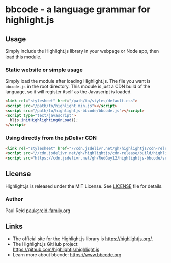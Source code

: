 # bbcode - a language grammar for highlight.js

## Usage

Simply include the Highlight.js library in your webpage or Node app, then load this module.

### Static website or simple usage

Simply load the module after loading Highlight.js.  The file you want is `bbcode.js` in the root directory.  This module is just a CDN build of the language, so it will register itself as the Javascript is loaded.

```html
<link rel="stylesheet" href="/path/to/styles/default.css">
<script src="/path/to/highlight.min.js"></script>
<script src="/path/to/highlightjs-bbcode/bbcode.js"></script>
<script type="text/javascript">
  hljs.initHighlightingOnLoad();
</script>
```

### Using directly from the jsDelivr CDN

```html
<link rel="stylesheet" href="//cdn.jsdelivr.net/gh/highlightjs/cdn-release/build/styles/default.min.css">
<script src="//cdn.jsdelivr.net/gh/highlightjs/cdn-release/build/highlight.min.js"></script>
<script src="https://cdn.jsdelivr.net/gh/RedGuy12/highlightjs-bbcode/src/bbcode.min.js"></script>
```


## License

Highlight.js is released under the MIT License. See [LICENSE][1] file
for details.

### Author

Paul Reid <paul@reid-family.org>

## Links

- The official site for the Highlight.js library is <https://highlightjs.org/>.
- The Highlight.js GitHub project: <https://github.com/highlightjs/highlight.js>
- Learn more about bbcode: <https://www.bbcode.org>

[1]: https://github.com/RedGuy12/highlightjs-bbcode/blob/master/LICENSE
